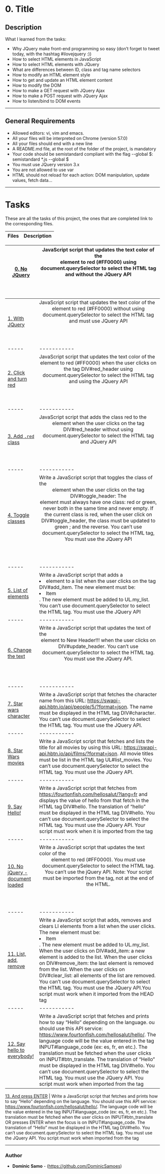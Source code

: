 # 0. Title

## Description

What I learned from the tasks:

* Why JQuery make front-end programming so easy (don’t forget to tweet today, with the hashtag #ilovejquery :))
* How to select HTML elements in JavaScript
* How to select HTML elements with JQuery
* What are differences between ID, class and tag name selectors
* How to modify an HTML element style
* How to get and update an HTML element content
* How to modify the DOM
* How to make a GET request with JQuery Ajax
* How to make a POST request with JQuery Ajax
* How to listen/bind to DOM events
 

---

## General Requirements
* Allowed editors: vi, vim and emacs.
* All your files will be interpreted on Chrome (version 57.0)
* All your files should end with a new line
* A README.md file, at the root of the folder of the project, is mandatory
* Your code should be semistandard compliant with the flag --global $: semistandard *.js --global $
* You must use JQuery version 3.x
* You are not allowed to use var
* HTML should not reload for each action: DOM manipulation, update values, fetch data…

---

# Tasks

These are all the tasks of this project, the ones that are completed link to the corresponding files.

Files | Description
----- | -----------

[0. No JQuery](./0-script.js) | JavaScript script that updates the text color of the <header> element to red (#FF0000) using document.querySelector to select the HTML tag and without the JQuery API
----- | -----------
[1. With JQuery](./1-script.js) | JavaScript script that updates the text color of the <header> element to red (#FF0000) without using document.querySelector to select the HTML tag and must use JQuery API 
----- | -----------
[2. Click and turn red](./2-script.js) | JavaScript script that updates the text color of the <header> element to red (#FF0000) when the user clicks on the tag DIV#red_header using document.querySelector to select the HTML tag and using the JQuery API 
----- | -----------
[3. Add `.red` class](./3-script.js) | JavaScript script that adds the class red to the <header> element when the user clicks on the tag DIV#red_header without using document.querySelector to select the HTML tag and JQuery API 
----- | -----------
[4. Toggle classes](./4-script.js) | Write a JavaScript script that toggles the class of the <header> element when the user clicks on the tag DIV#toggle_header: The <header> element must always have one class: red or green, never both in the same time and never empty. If the current class is red, when the user click on DIV#toggle_header, the class must be updated to green ; and the reverse. You can’t use document.querySelector to select the HTML tag, You must use the JQuery API
----- | -----------
[5. List of elements](./5-script.js) | Write a JavaScript script that adds a <li> element to a list when the user clicks on the tag DIV#add_item. The new element must be: <li>Item</li>. The new element must be added to UL.my_list. You can’t use document.querySelector to select the HTML tag. You must use the JQuery API
----- | -----------
[6. Change the text](./6-script.js) | Write a JavaScript script that updates the text of the <header> element to New Header!!! when the user clicks on DIV#update_header. You can’t use document.querySelector to select the HTML tag. You must use the JQuery API.
----- | -----------
[7. Star wars character](./7-script.js) | Write a JavaScript script that fetches the character name from this URL: https://swapi-api.hbtn.io/api/people/5/?format=json. The name must be displayed in the HTML tag DIV#character. You can’t use document.querySelector to select the HTML tag. You must use the JQuery API.
----- | -----------
[8. Star Wars movies](./8-script.js) | Write a JavaScript script that fetches and lists the title for all movies by using this URL: https://swapi-api.hbtn.io/api/films/?format=json. All movie titles must be list in the HTML tag UL#list_movies. You can’t use document.querySelector to select the HTML tag. You must use the JQuery API. 
----- | -----------
[9. Say Hello!](./9-script.js) | Write a JavaScript script that fetches from https://fourtonfish.com/hellosalut/?lang=fr and displays the value of hello from that fetch in the HTML tag DIV#hello. The translation of “hello” must be displayed in the HTML tag DIV#hello. You can’t use document.querySelector to select the HTML tag. You must use the JQuery API. Your script must work when it is imported from the <head> tag
----- | -----------
[10. No jQuery - document loaded](./100-script.js) | Write a JavaScript script that updates the text color of the <header> element to red (#FF0000). You must use document.querySelector to select the HTML tag. You can’t use the jQuery API. Note: Your script must be imported from the <head> tag, not at the end of the HTML. 
----- | -----------
[11. List, add, remove](./101-script.js) | Write a JavaScript script that adds, removes and clears LI elements from a list when the user clicks. The new element must be: <li>Item</li>. The new element must be added to UL.my_list. When the user clicks on DIV#add_item: a new element is added to the list. When the user clicks on DIV#remove_item: the last element is removed from the list. When the user clicks on DIV#clear_list: all elements of the list are removed. You can’t use document.querySelector to select the HTML tag. You must use the JQuery API.You script must work when it imported from the HEAD tag
----- | -----------
[12. Say hello to everybody!](./102-script.js) | Write a JavaScript script that fetches and prints how to say “Hello” depending on the language. ou should use this API service: https://www.fourtonfish.com/hellosalut/hello/. The language code will be the value entered in the tag INPUT#language_code (ex: es, fr, en etc.). The translation must be fetched when the user clicks on INPUT#btn_translate. The translation of “Hello” must be displayed in the HTML tag DIV#hello. You can’t use document.querySelector to select the HTML tag. You must use the JQuery API. You script must work when imported from the <head> tag

[13. And press ENTER](./103-script.js) | Write a JavaScript script that fetches and prints how to say “Hello” depending on the language. You should use this API service: https://www.fourtonfish.com/hellosalut/hello/. The language code will be the value entered in the tag INPUT#language_code (ex: es, fr, en etc.). The translation must be fetched when the user clicks on INPUT#btn_translate OR presses ENTER when the focus is on INPUT#language_code. The translation of “Hello” must be displayed in the HTML tag DIV#hello. You can’t use document.querySelector to select the HTML tag. You must use the JQuery API. You script must work when imported from the <head> tag 

---

### Author
*   **Dominic Samo** - (https://github.com/DominicSamoes)

